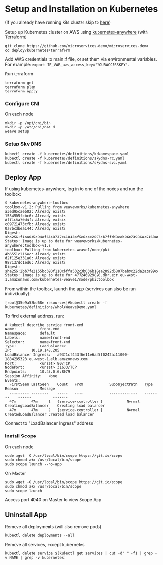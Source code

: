 # Setup and Installation on Kubernetes

(If you already have running k8s cluster skip to [here](#deploy-app))

Setup up Kubernetes cluster on AWS using [kubernetes-anywhere](https://github.com/kubernetes/kubernetes-anywhere) (with Terraform)

```
git clone https://github.com/microservices-demo/microservices-demo
cd deploy/kubernetes/terraform
```

Add AWS credentials to main.tf file, or set them via environmental variables. For example: `export TF_VAR_aws_access_key="YOURACCESSKEY"`.

Run terraform

```
terraform get
terraform plan
terraform apply
```

### Configure CNI
On each node 

```
mkdir -p /opt/cni/bin
mkdir -p /etc/cni/net.d
weave setup
```

### Setup Sky DNS
```
kubectl create -f kubernetes/definitions/ksNamespace.yaml
kubectl create -f kubernetes/definitions/skydns-rc.yaml
kubectl create -f kubernetes/definitions/skydns-svc.yaml
```


## Deploy App

If using kubernetes-anywhere, log in to one of the nodes and run the toolbox:
```
$ kubernetes-anywhere-toolbox
toolbox-v1.2: Pulling from weaveworks/kubernetes-anywhere
a3ed95caeb02: Already exists
1534505fcbc6: Already exists
8ff1c5a70d4f: Already exists
c09721473cfb: Already exists
0a7bcdbea144: Already exists
Digest: sha256:f1aa045e94af6348737ea10434f5c6c4e2007eb7ffdd8cab06073986ac5163a6
Status: Image is up to date for weaveworks/kubernetes-anywhere:toolbox-v1.2
toolbox: Pulling from kubernetes-weave1/node/pki
4b6551c216ec: Already exists
d2f125e331a0: Already exists
987137dc1ed6: Already exists
Digest: sha256:2bb7fe2155bc390f110cbffa532c3b036b18ea2092d6807bab9c22da2a2a99cc
Status: Image is up to date for 477246929820.dkr.ecr.eu-west-1.amazonaws.com/kubernetes-weave1/node/pki:toolbox
```

From within the toolbox, launch the app (services can also be run individually):
```
[root@35e9a53bd68e resources]#kubectl create -f kubernetes/definitions/wholeWeaveDemo.yaml
```

To find external address, run:
```
# kubectl describe service front-end
Name:			front-end
Namespace:		default
Labels:			name=front-end
Selector:		name=front-end
Type:			LoadBalancer
IP:			10.19.148.205
LoadBalancer Ingress:	a9371cf443f6e11e6aa5f0242ac11000-1884285323.eu-west-1.elb.amazonaws.com
Port:			<unset>	80/TCP
NodePort:		<unset>	31633/TCP
Endpoints:		10.45.0.6:8079
Session Affinity:	None
Events:
  FirstSeen	LastSeen	Count	From			SubobjectPath	Type		Reason			Message
  ---------	--------	-----	----			-------------	--------	------			-------
  47m		47m		2	{service-controller }			Normal		CreatingLoadBalancer	Creating load balancer
  47m		47m		2	{service-controller }			Normal		CreatedLoadBalancer	Created load balancer
  ```

Connect to "LoadBalancer Ingress" address

### Install Scope

On each node
```
sudo wget -O /usr/local/bin/scope https://git.io/scope
sudo chmod a+x /usr/local/bin/scope
sudo scope launch --no-app
```
On Master
```
sudo wget -O /usr/local/bin/scope https://git.io/scope
sudo chmod a+x /usr/local/bin/scope
sudo scope launch
```

Access port 4040 on Master to view Scope App

## Uninstall App

Remove all deployments (will also remove pods)
```
kubectl delete deployments --all
```
Remove all services, except kubernetes
```
kubectl delete service $(kubectl get services | cut -d" " -f1 | grep -v NAME | grep -v kubernetes)
```
